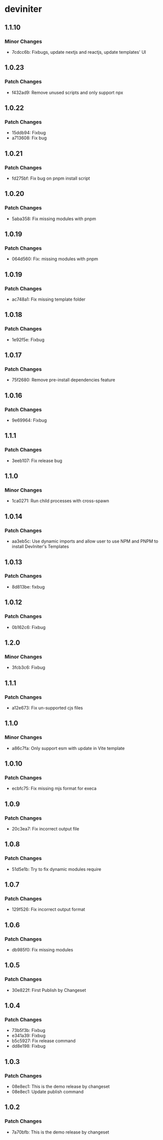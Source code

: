 # deviniter

## 1.1.10

### Minor Changes

- 7cdcc6b: Fixbugs, update nextjs and reactjs, update templates' UI

## 1.0.23

### Patch Changes

- f432ad9: Remove unused scripts and only support npx

## 1.0.22

### Patch Changes

- 15ddb94: Fixbug
- a713608: Fix bug

## 1.0.21

### Patch Changes

- fd275bf: Fix bug on pnpm install script

## 1.0.20

### Patch Changes

- 5aba358: Fix missing modules with pnpm

## 1.0.19

### Patch Changes

- 064d560: Fix: missing modules with pnpm

## 1.0.19

### Patch Changes

- ac748a1: Fix missing template folder

## 1.0.18

### Patch Changes

- 1e92f5e: Fixbug

## 1.0.17

### Patch Changes

- 75f2680: Remove pre-install dependencies feature

## 1.0.16

### Patch Changes

- 9e69964: Fixbug

## 1.1.1

### Patch Changes

- 3eeb107: Fix release bug

## 1.1.0

### Minor Changes

- 1ca0271: Run child processes with cross-spawn

## 1.0.14

### Patch Changes

- aa3eb5c: Use dynamic imports and allow user to use NPM and PNPM to install DevIniter's Templates

## 1.0.13

### Patch Changes

- 8d813be: fixbug

## 1.0.12

### Patch Changes

- 0b162c6: Fixbug

## 1.2.0

### Minor Changes

- 3fcb3c6: Fixbug

## 1.1.1

### Patch Changes

- a12e673: Fix un-supported cjs files

## 1.1.0

### Minor Changes

- a86c7fa: Only support esm with update in Vite template

## 1.0.10

### Patch Changes

- ecbfc75: Fix missing mjs format for execa

## 1.0.9

### Patch Changes

- 20c3ea7: Fix incorrect output file

## 1.0.8

### Patch Changes

- 51d5e1b: Try to fix dynamic modules require

## 1.0.7

### Patch Changes

- 129f526: Fix incorrect output format

## 1.0.6

### Patch Changes

- db985f0: Fix missing modules

## 1.0.5

### Patch Changes

- 30e822f: First Publish by Changeset

## 1.0.4

### Patch Changes

- 73b5f3b: Fixbug
- e341a39: Fixbug
- b5c5927: Fix release command
- dd8e198: Fixbug

## 1.0.3

### Patch Changes

- 08e8ec1: This is the demo release by changeset
- 08e8ec1: Update publish command

## 1.0.2

### Patch Changes

- 7a70bfb: This is the demo release by changeset
